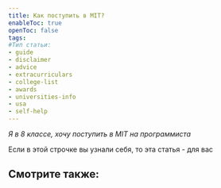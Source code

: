 ```yaml
---
title: Как поступить в MIT?
enableToc: true
openToc: false
tags:
#Тип статьи:
- guide 
- disclaimer
- advice
- extracurriculars
- college-list
- awards
- universities-info
- usa
- self-help
---
```


*Я в 8 классе, хочу поступить в MIT на программиста*

Если в этой строчке вы узнали себя, то эта статья - для вас 



<!-- Front links -->
Смотрите также:
- 










 